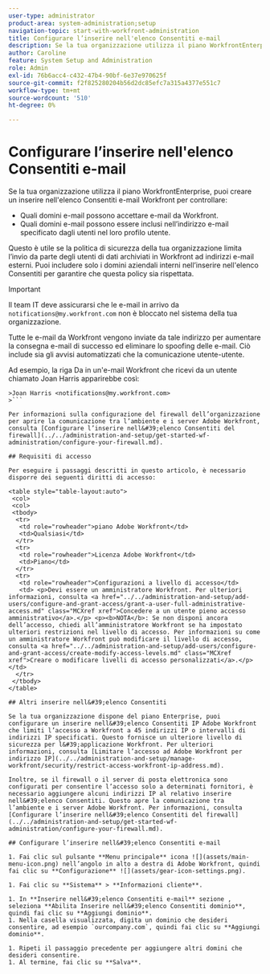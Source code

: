 ```yaml
---
user-type: administrator
product-area: system-administration;setup
navigation-topic: start-with-workfront-administration
title: Configurare l’inserire nell'elenco Consentiti e-mail
description: Se la tua organizzazione utilizza il piano WorkfrontEnterprise, puoi creare un inserire nell'elenco Consentiti e-mail Workfront per controllare quali domini e-mail possono accettare e-mail da Workfront e quali domini e-mail possono trovarsi nell’indirizzo e-mail specificato dagli utenti nel loro profilo utente. Questo è utile se la politica di sicurezza della tua organizzazione limita l’invio da parte degli utenti di dati archiviati in Workfront ad indirizzi e-mail esterni. Puoi includere solo i domini aziendali interni nell’inserire nell'elenco Consentiti per garantire che questa policy sia rispettata.
author: Caroline
feature: System Setup and Administration
role: Admin
exl-id: 76b6acc4-c432-47b4-90bf-6e37e970625f
source-git-commit: f2f825280204b56d2dc85efc7a315a4377e551c7
workflow-type: tm+mt
source-wordcount: '510'
ht-degree: 0%

---
```


# Configurare l’inserire nell&#39;elenco Consentiti e-mail

Se la tua organizzazione utilizza il piano WorkfrontEnterprise, puoi creare un inserire nell&#39;elenco Consentiti e-mail Workfront per controllare:

* Quali domini e-mail possono accettare e-mail da Workfront.
* Quali domini e-mail possono essere inclusi nell’indirizzo e-mail specificato dagli utenti nel loro profilo utente.

Questo è utile se la politica di sicurezza della tua organizzazione limita l’invio da parte degli utenti di dati archiviati in Workfront ad indirizzi e-mail esterni. Puoi includere solo i domini aziendali interni nell’inserire nell&#39;elenco Consentiti per garantire che questa policy sia rispettata.

>[!IMPORTANT]
>
>Il team IT deve assicurarsi che le e-mail in arrivo da `notifications@my.workfront.com` non è bloccato nel sistema della tua organizzazione.
>
>Tutte le e-mail da Workfront vengono inviate da tale indirizzo per aumentare la consegna e-mail di successo ed eliminare lo spoofing delle e-mail. Ciò include sia gli avvisi automatizzati che la comunicazione utente-utente.
>
>Ad esempio, la riga Da in un&#39;e-mail Workfront che ricevi da un utente chiamato Joan Harris apparirebbe così:
>
```
>Joan Harris <notifications@my.workfront.com>
>```

Per informazioni sulla configurazione del firewall dell’organizzazione per aprire la comunicazione tra l’ambiente e i server Adobe Workfront, consulta [Configurare l’inserire nell&#39;elenco Consentiti del firewall](../../administration-and-setup/get-started-wf-administration/configure-your-firewall.md).

## Requisiti di accesso

Per eseguire i passaggi descritti in questo articolo, è necessario disporre dei seguenti diritti di accesso:

<table style="table-layout:auto"> 
 <col> 
 <col> 
 <tbody> 
  <tr> 
   <td role="rowheader">piano Adobe Workfront</td> 
   <td>Qualsiasi</td> 
  </tr> 
  <tr> 
   <td role="rowheader">Licenza Adobe Workfront</td> 
   <td>Piano</td> 
  </tr> 
  <tr> 
   <td role="rowheader">Configurazioni a livello di accesso</td> 
   <td> <p>Devi essere un amministratore Workfront. Per ulteriori informazioni, consulta <a href="../../administration-and-setup/add-users/configure-and-grant-access/grant-a-user-full-administrative-access.md" class="MCXref xref">Concedere a un utente pieno accesso amministrativo</a>.</p> <p><b>NOTA</b>: Se non disponi ancora dell’accesso, chiedi all’amministratore Workfront se ha impostato ulteriori restrizioni nel livello di accesso. Per informazioni su come un amministratore Workfront può modificare il livello di accesso, consulta <a href="../../administration-and-setup/add-users/configure-and-grant-access/create-modify-access-levels.md" class="MCXref xref">Creare o modificare livelli di accesso personalizzati</a>.</p> </td> 
  </tr> 
 </tbody> 
</table>

## Altri inserire nell&#39;elenco Consentiti

Se la tua organizzazione dispone del piano Enterprise, puoi configurare un inserire nell&#39;elenco Consentiti IP Adobe Workfront che limiti l’accesso a Workfront a 45 indirizzi IP o intervalli di indirizzi IP specificati. Questo fornisce un ulteriore livello di sicurezza per l&#39;applicazione Workfront. Per ulteriori informazioni, consulta [Limitare l’accesso ad Adobe Workfront per indirizzo IP](../../administration-and-setup/manage-workfront/security/restrict-access-workfront-ip-address.md).

Inoltre, se il firewall o il server di posta elettronica sono configurati per consentire l’accesso solo a determinati fornitori, è necessario aggiungere alcuni indirizzi IP al relativo inserire nell&#39;elenco Consentiti. Questo apre la comunicazione tra l’ambiente e i server Adobe Workfront. Per informazioni, consulta [Configurare l’inserire nell&#39;elenco Consentiti del firewall](../../administration-and-setup/get-started-wf-administration/configure-your-firewall.md).

## Configurare l’inserire nell&#39;elenco Consentiti e-mail

1. Fai clic sul pulsante **Menu principale** icona ![](assets/main-menu-icon.png) nell’angolo in alto a destra di Adobe Workfront, quindi fai clic su **Configurazione** ![](assets/gear-icon-settings.png).

1. Fai clic su **Sistema** > **Informazioni cliente**.

1. In **Inserire nell&#39;elenco Consentiti e-mail** sezione , seleziona **Abilita Inserire nell&#39;elenco Consentiti dominio**, quindi fai clic su **Aggiungi dominio**.
1. Nella casella visualizzata, digita un dominio che desideri consentire, ad esempio `ourcompany.com`, quindi fai clic su **Aggiungi dominio**.

1. Ripeti il passaggio precedente per aggiungere altri domini che desideri consentire.
1. Al termine, fai clic su **Salva**.
